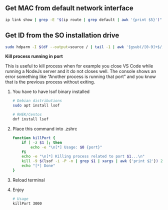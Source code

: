 ## Get MAC from default network interface

```bash
ip link show | grep -E "$(ip route | grep default | awk '{print $5}')" -A1 | awk '/ether/ {print $2}'
```

## Get ID from the SO installation drive

```bash
sudo hdparm -I $(df --output=source / | tail -1 | awk '{gsub(/[0-9]+$/, ""); print}') | grep "Serial Number" | xargs | awk '/:/ {print $3}'
```

**Kill process running in port**

This is useful to kill process when for example you close VS Code while running a NodeJs server and it do not closes well. The console shows an error something like “Another process is running that port” and you know that is the previous process without exiting.

1. You have to have lsof binary installed

   ```bash
   # Debian distributions
   sudo apt install lsof

   # RHEK/Centos
   dnf install lsof
   ```

2. Place this command into .zshrc

   ```bash
   function killPort {
       if [ -z $1 ]; then
           echo -e "\n[*] Usage: $0 {port}"
       fi
       echo -e "\n[*] Killing process related to port $1...\n"
       kill -9 $(lsof -i -P -n | grep $1 | xargs | awk {'print $2'}) 2> /dev/null
       echo "[*] Done"
   }
   ```

3. Reload terminal
4. Enjoy

   ```bash
   # Usage
   killPort 3000
   ```
